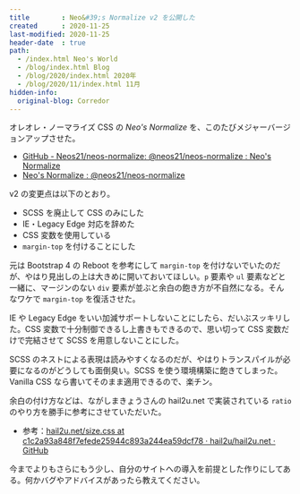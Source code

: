 ```yaml
---
title        : Neo&#39;s Normalize v2 を公開した
created      : 2020-11-25
last-modified: 2020-11-25
header-date  : true
path:
  - /index.html Neo's World
  - /blog/index.html Blog
  - /blog/2020/index.html 2020年
  - /blog/2020/11/index.html 11月
hidden-info:
  original-blog: Corredor
---
```


オレオレ・ノーマライズ CSS の *Neo's Normalize* を、このたびメジャーバージョンアップさせた。

- [GitHub - Neos21/neos-normalize: @neos21/neos-normalize : Neo's Normalize](https://github.com/Neos21/neos-normalize)
- [Neo's Normalize : @neos21/neos-normalize](https://neos21.github.io/neos-normalize/)

v2 の変更点は以下のとおり。

- SCSS を廃止して CSS のみにした
- IE・Legacy Edge 対応を辞めた
- CSS 変数を使用している
- `margin-top` を付けることにした

元は Bootstrap 4 の Reboot を参考にして `margin-top` を付けないでいたのだが、やはり見出しの上は大きめに開いておいてほしい。`p` 要素や `ul` 要素などと一緒に、マージンのない `div` 要素が並ぶと余白の飽き方が不自然になる。そんなワケで `margin-top` を復活させた。

IE や Legacy Edge をいい加減サポートしないことにしたら、だいぶスッキリした。CSS 変数で十分制御できるし上書きもできるので、思い切って CSS 変数だけで完結させて SCSS を用意しないことにした。

SCSS のネストによる表現は読みやすくなるのだが、やはりトランスパイルが必要になるのがどうしても面倒臭い。SCSS を使う環境構築に飽きてしまった。Vanilla CSS なら書いてそのまま適用できるので、楽チン。

余白の付け方などは、ながしまきょうさんの hail2u.net で実装されている `ratio` のやり方を勝手に参考にさせていただいた。

- 参考：[hail2u.net/size.css at c1c2a93a848f7efede25944c893a244ea59dcf78 · hail2u/hail2u.net · GitHub](https://github.com/hail2u/hail2u.net/blob/c1c2a93a848f7efede25944c893a244ea59dcf78/src/css/size.css)

今までよりもさらにもう少し、自分のサイトへの導入を前提とした作りにしてある。何かバグやアドバイスがあったら教えてください。
